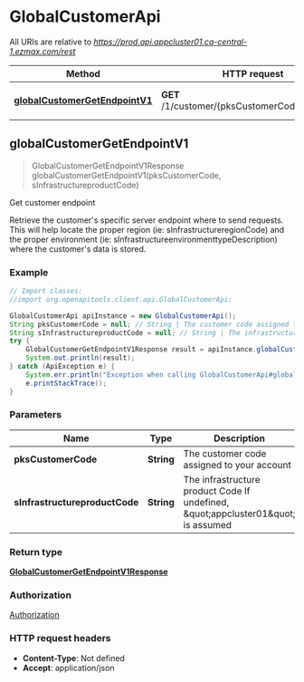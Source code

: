 # GlobalCustomerApi

All URIs are relative to *https://prod.api.appcluster01.ca-central-1.ezmax.com/rest*

Method | HTTP request | Description
------------- | ------------- | -------------
[**globalCustomerGetEndpointV1**](GlobalCustomerApi.md#globalCustomerGetEndpointV1) | **GET** /1/customer/{pksCustomerCode}/endpoint | Get customer endpoint



## globalCustomerGetEndpointV1

> GlobalCustomerGetEndpointV1Response globalCustomerGetEndpointV1(pksCustomerCode, sInfrastructureproductCode)

Get customer endpoint

Retrieve the customer&#39;s specific server endpoint where to send requests. This will help locate the proper region (ie: sInfrastructureregionCode) and the proper environment (ie: sInfrastructureenvironmenttypeDescription) where the customer&#39;s data is stored.

### Example

```java
// Import classes:
//import org.openapitools.client.api.GlobalCustomerApi;

GlobalCustomerApi apiInstance = new GlobalCustomerApi();
String pksCustomerCode = null; // String | The customer code assigned to your account
String sInfrastructureproductCode = null; // String | The infrastructure product Code  If undefined, \"appcluster01\" is assumed
try {
    GlobalCustomerGetEndpointV1Response result = apiInstance.globalCustomerGetEndpointV1(pksCustomerCode, sInfrastructureproductCode);
    System.out.println(result);
} catch (ApiException e) {
    System.err.println("Exception when calling GlobalCustomerApi#globalCustomerGetEndpointV1");
    e.printStackTrace();
}
```

### Parameters


Name | Type | Description  | Notes
------------- | ------------- | ------------- | -------------
 **pksCustomerCode** | **String**| The customer code assigned to your account | [default to null]
 **sInfrastructureproductCode** | **String**| The infrastructure product Code  If undefined, \&quot;appcluster01\&quot; is assumed | [optional] [default to null] [enum: appcluster01, ezsignuser]

### Return type

[**GlobalCustomerGetEndpointV1Response**](GlobalCustomerGetEndpointV1Response.md)

### Authorization

[Authorization](../README.md#Authorization)

### HTTP request headers

- **Content-Type**: Not defined
- **Accept**: application/json

